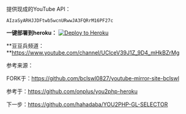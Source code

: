 
提供现成的YouTube API：
```
AIzaSyARHJJDFtwb5wcnURwwJA3FQRrM16PF27c
```

**一键部署到heroku：**  [![Deploy to Heroku](https://www.herokucdn.com/deploy/button.png)](https://heroku.com/deploy)

**豆豆兵频道：**https://www.youtube.com/channel/UClceV39J1Z_9D4_mHkBZrMg


参考来源：

FORK于：https://github.com/bclswl0827/youtube-mirror-site-bclswl

参考于：https://github.com/onplus/you2php-heroku

下一步：https://github.com/hahadaba/YOU2PHP-GL-SELECTOR


